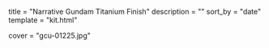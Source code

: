 
title = "Narrative Gundam Titanium Finish"
description = ""
sort_by = "date"
template = "kit.html"


cover = "gcu-01225.jpg"

